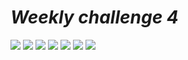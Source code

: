 #  *Weekly challenge 4*
![](https://user-images.githubusercontent.com/70613002/161452093-fe7a7e43-daf7-4424-8898-a0b535d1c177.png)
![](https://user-images.githubusercontent.com/70613002/161452096-c63e8724-99dc-4bfe-b1a4-82fd041f3696.png)
![](https://user-images.githubusercontent.com/70613002/161452104-3ec2b17e-40db-4096-8996-1ef0370251aa.png)
![](https://user-images.githubusercontent.com/70613002/161452106-b1e8fe22-aee0-4eb6-95f2-efdbcc093b32.png)
![](https://user-images.githubusercontent.com/70613002/161452108-cd2e039d-9db1-4a94-8bbc-30737fdaa215.png)
![](https://user-images.githubusercontent.com/70613002/161452113-3756f2ea-5835-4146-b072-8d2d46a284ac.png)
![](https://user-images.githubusercontent.com/70613002/161452115-506e336d-96eb-41d2-bd74-9f58c109a04c.png)
